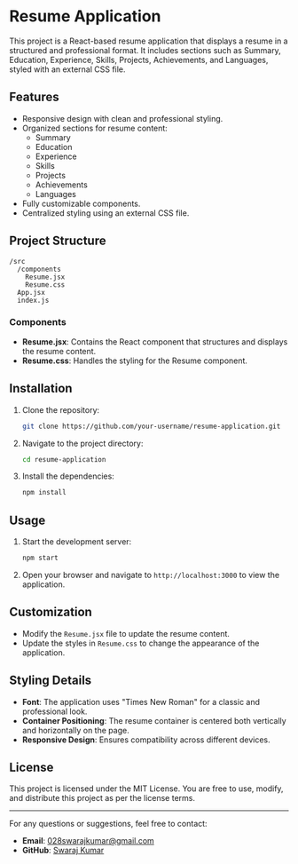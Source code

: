 # Resume Application

This project is a React-based resume application that displays a resume in a structured and professional format. It includes sections such as Summary, Education, Experience, Skills, Projects, Achievements, and Languages, styled with an external CSS file.

## Features

- Responsive design with clean and professional styling.
- Organized sections for resume content:
  - Summary
  - Education
  - Experience
  - Skills
  - Projects
  - Achievements
  - Languages
- Fully customizable components.
- Centralized styling using an external CSS file.

## Project Structure

```
/src
  /components
    Resume.jsx
    Resume.css
  App.jsx
  index.js
```

### Components
- **Resume.jsx**: Contains the React component that structures and displays the resume content.
- **Resume.css**: Handles the styling for the Resume component.

## Installation

1. Clone the repository:
   ```bash
   git clone https://github.com/your-username/resume-application.git
   ```
2. Navigate to the project directory:
   ```bash
   cd resume-application
   ```
3. Install the dependencies:
   ```bash
   npm install
   ```

## Usage

1. Start the development server:
   ```bash
   npm start
   ```
2. Open your browser and navigate to `http://localhost:3000` to view the application.

## Customization

- Modify the `Resume.jsx` file to update the resume content.
- Update the styles in `Resume.css` to change the appearance of the application.

## Styling Details

- **Font**: The application uses "Times New Roman" for a classic and professional look.
- **Container Positioning**: The resume container is centered both vertically and horizontally on the page.
- **Responsive Design**: Ensures compatibility across different devices.

## License

This project is licensed under the MIT License. You are free to use, modify, and distribute this project as per the license terms.

---

For any questions or suggestions, feel free to contact:
- **Email**: 028swarajkumar@gmail.com
- **GitHub**: [Swaraj Kumar](https://github.com/swaraj29)

